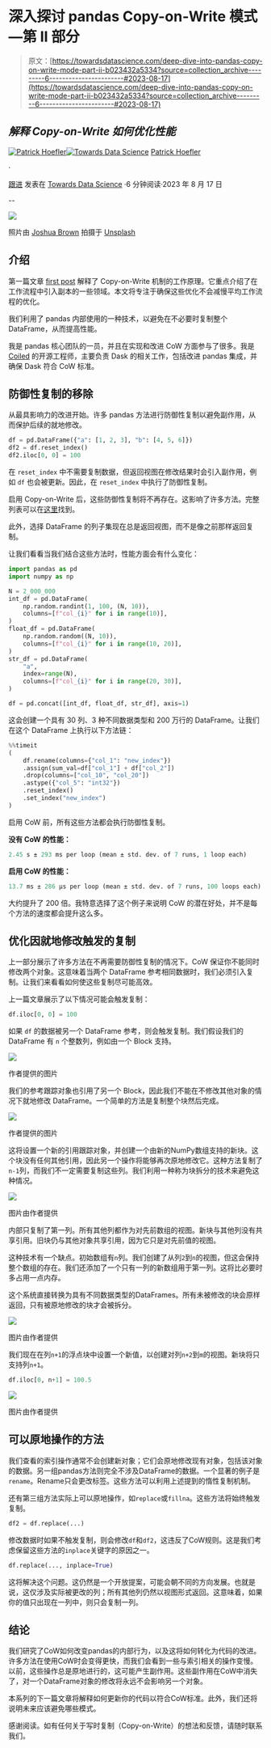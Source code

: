 # 深入探讨 pandas Copy-on-Write 模式—第 II 部分

> 原文：[https://towardsdatascience.com/deep-dive-into-pandas-copy-on-write-mode-part-ii-b023432a5334?source=collection_archive---------6-----------------------#2023-08-17](https://towardsdatascience.com/deep-dive-into-pandas-copy-on-write-mode-part-ii-b023432a5334?source=collection_archive---------6-----------------------#2023-08-17)

## *解释 Copy-on-Write 如何优化性能*

[](https://medium.com/@patrick_hoefler?source=post_page-----b023432a5334--------------------------------)[![Patrick Hoefler](../Images/35ca9ef1100d8c93dbadd374f0569fe1.png)](https://medium.com/@patrick_hoefler?source=post_page-----b023432a5334--------------------------------)[](https://towardsdatascience.com/?source=post_page-----b023432a5334--------------------------------)[![Towards Data Science](../Images/a6ff2676ffcc0c7aad8aaf1d79379785.png)](https://towardsdatascience.com/?source=post_page-----b023432a5334--------------------------------) [Patrick Hoefler](https://medium.com/@patrick_hoefler?source=post_page-----b023432a5334--------------------------------)

·

[跟进](https://medium.com/m/signin?actionUrl=https%3A%2F%2Fmedium.com%2F_%2Fsubscribe%2Fuser%2F103b3417e0f5&operation=register&redirect=https%3A%2F%2Ftowardsdatascience.com%2Fdeep-dive-into-pandas-copy-on-write-mode-part-ii-b023432a5334&user=Patrick+Hoefler&userId=103b3417e0f5&source=post_page-103b3417e0f5----b023432a5334---------------------post_header-----------) 发表在 [Towards Data Science](https://towardsdatascience.com/?source=post_page-----b023432a5334--------------------------------) ·6 分钟阅读·2023 年 8 月 17 日

--

[](https://medium.com/m/signin?actionUrl=https%3A%2F%2Fmedium.com%2F_%2Fbookmark%2Fp%2Fb023432a5334&operation=register&redirect=https%3A%2F%2Ftowardsdatascience.com%2Fdeep-dive-into-pandas-copy-on-write-mode-part-ii-b023432a5334&source=-----b023432a5334---------------------bookmark_footer-----------)![](../Images/8a8f28224bd638244c9aa1f1dc06d8fa.png)

照片由 [Joshua Brown](https://unsplash.com/@joshbrown?utm_source=unsplash&utm_medium=referral&utm_content=creditCopyText) 拍摄于 [Unsplash](https://unsplash.com/photos/73YJpOGgi4E?utm_source=unsplash&utm_medium=referral&utm_content=creditCopyText)

## 介绍

第一篇文章 [first post](https://medium.com/towards-data-science/deep-dive-into-pandas-copy-on-write-mode-part-i-26982e7408c6) 解释了 Copy-on-Write 机制的工作原理。它重点介绍了在工作流程中引入副本的一些领域。本文将专注于确保这些优化不会减慢平均工作流程的优化。

我们利用了 pandas 内部使用的一种技术，以避免在不必要时复制整个 DataFrame，从而提高性能。

我是 pandas 核心团队的一员，并且在实现和改进 CoW 方面参与了很多。我是 [Coiled](https://www.coiled.io) 的开源工程师，主要负责 Dask 的相关工作，包括改进 pandas 集成，并确保 Dask 符合 CoW 标准。

## 防御性复制的移除

从最具影响力的改进开始。许多 pandas 方法进行防御性复制以避免副作用，从而保护后续的就地修改。

```py
df = pd.DataFrame({"a": [1, 2, 3], "b": [4, 5, 6]})
df2 = df.reset_index()
df2.iloc[0, 0] = 100
```

在 `reset_index` 中不需要复制数据，但返回视图在修改结果时会引入副作用，例如 `df` 也会被更新。因此，在 `reset_index` 中执行了防御性复制。

启用 Copy-on-Write 后，这些防御性复制将不再存在。这影响了许多方法。完整列表可以在[这里](https://pandas.pydata.org/docs/user_guide/copy_on_write.html#copy-on-write-optimizations)找到。

此外，选择 DataFrame 的列子集现在总是返回视图，而不是像之前那样返回复制。

让我们看看当我们结合这些方法时，性能方面会有什么变化：

```py
import pandas as pd
import numpy as np

N = 2_000_000
int_df = pd.DataFrame(
    np.random.randint(1, 100, (N, 10)), 
    columns=[f"col_{i}" for i in range(10)],
)
float_df = pd.DataFrame(
    np.random.random((N, 10)), 
    columns=[f"col_{i}" for i in range(10, 20)],
)
str_df = pd.DataFrame(
    "a", 
    index=range(N), 
    columns=[f"col_{i}" for i in range(20, 30)],
)

df = pd.concat([int_df, float_df, str_df], axis=1)
```

这会创建一个具有 30 列、3 种不同数据类型和 200 万行的 DataFrame。让我们在这个 DataFrame 上执行以下方法链：

```py
%%timeit
(
    df.rename(columns={"col_1": "new_index"})
    .assign(sum_val=df["col_1"] + df["col_2"])
    .drop(columns=["col_10", "col_20"])
    .astype({"col_5": "int32"})
    .reset_index()
    .set_index("new_index")
)
```

启用 CoW 前，所有这些方法都会执行防御性复制。

**没有 CoW 的性能：**

```py
2.45 s ± 293 ms per loop (mean ± std. dev. of 7 runs, 1 loop each)
```

**启用 CoW 的性能：**

```py
13.7 ms ± 286 µs per loop (mean ± std. dev. of 7 runs, 100 loops each)
```

大约提升了 200 倍。我特意选择了这个例子来说明 CoW 的潜在好处，并不是每个方法的速度都会提升这么多。

## 优化因就地修改触发的复制

上一部分展示了许多方法在不再需要防御性复制的情况下。CoW 保证你不能同时修改两个对象。这意味着当两个 DataFrame 参考相同数据时，我们必须引入复制。让我们来看看如何使这些复制尽可能高效。

上一篇文章展示了以下情况可能会触发复制：

```py
df.iloc[0, 0] = 100
```

如果 `df` 的数据被另一个 DataFrame 参考，则会触发复制。我们假设我们的 DataFrame 有 `n` 个整数列，例如由一个 Block 支持。

![](../Images/e2de64195cd07a4883634f1138e1222a.png)

作者提供的图片

我们的参考跟踪对象也引用了另一个 Block，因此我们不能在不修改其他对象的情况下就地修改 DataFrame。一个简单的方法是复制整个块然后完成。

![](../Images/69fb3fd0bb66248feeba2d1b65cc1e49.png)

作者提供的图片

这将设置一个新的引用跟踪对象，并创建一个由新的NumPy数组支持的新块。这个块没有任何其他引用，因此另一个操作将能够再次原地修改它。这种方法复制了`n-1`列，而我们不一定需要复制这些列。我们利用一种称为块拆分的技术来避免这种情况。

![](../Images/fea5468f7a06f4cd2ded2b07c4123a8d.png)

图片由作者提供

内部只复制了第一列。所有其他列都作为对先前数组的视图。新块与其他列没有共享引用。旧块仍与其他对象共享引用，因为它只是对先前值的视图。

这种技术有一个缺点。初始数组有`n`列。我们创建了从列`2`到`n`的视图，但这会保持整个数组的存在。我们还添加了一个只有一列的新数组用于第一列。这将比必要时多占用一点内存。

这个系统直接转换为具有不同数据类型的DataFrames。所有未被修改的块会原样返回，只有被原地修改的块才会被拆分。

![](../Images/6dd047068c1106ef8515075eac181bcf.png)

图片由作者提供

我们现在在列`n+1`的浮点块中设置一个新值，以创建对列`n+2`到`m`的视图。新块将只支持列`n+1`。

```py
df.iloc[0, n+1] = 100.5
```

![](../Images/c1d38d72ade02a84f7c3f81aed84bc2b.png)

图片由作者提供

## 可以原地操作的方法

我们查看的索引操作通常不会创建新对象；它们会原地修改现有对象，包括该对象的数据。另一组pandas方法则完全不涉及DataFrame的数据。一个显著的例子是`rename`。Rename只会更改标签。这些方法可以利用上述提到的惰性复制机制。

还有第三组方法实际上可以原地操作，如`replace`或`fillna`。这些方法将始终触发复制。

```py
df2 = df.replace(...)
```

修改数据时如果不触发复制，则会修改`df`和`df2`，这违反了CoW规则。这是我们考虑保留这些方法的`inplace`关键字的原因之一。

```py
df.replace(..., inplace=True)
```

这将解决这个问题。这仍然是一个开放提案，可能会朝不同的方向发展。也就是说，这仅涉及实际被更改的列；所有其他列仍然以视图形式返回。这意味着，如果你的值只出现在一列中，则只会复制一列。

## 结论

我们研究了CoW如何改变pandas的内部行为，以及这将如何转化为代码的改进。许多方法在使用CoW时会变得更快，而我们会看到一些与索引相关的操作变慢。以前，这些操作总是原地进行的，这可能产生副作用。这些副作用在CoW中消失了，对一个DataFrame对象的修改将永远不会影响另一个对象。

本系列的下一篇文章将解释如何更新你的代码以符合CoW标准。此外，我们还将说明未来应该避免哪些模式。

感谢阅读。如有任何关于写时复制（Copy-on-Write）的想法和反馈，请随时联系我们。
